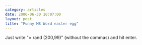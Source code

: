```yaml
---
category: articles
date: 2006-06-30 10:07:00
layout: post
title: "Funny MS Word easter egg"
---
```


Just write "= rand (200,99)" (without the commas) and hit enter.
